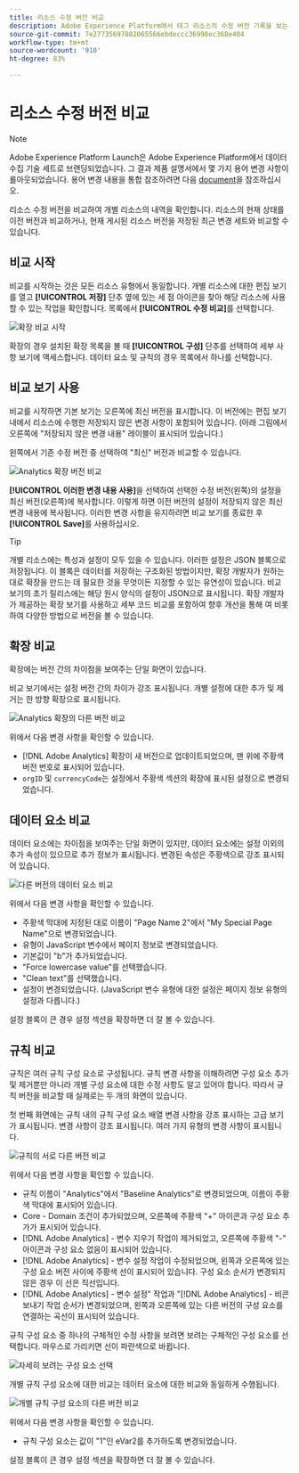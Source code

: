 ```yaml
---
title: 리소스 수정 버전 비교
description: Adobe Experience Platform에서 태그 리소스의 수정 버전 기록을 보는 방법을 배웁니다.
source-git-commit: 7e27735697882065566ebdeccc36998ec368e404
workflow-type: tm+mt
source-wordcount: '910'
ht-degree: 83%

---
```


# 리소스 수정 버전 비교

>[!NOTE]
>
>Adobe Experience Platform Launch은 Adobe Experience Platform에서 데이터 수집 기술 세트로 브랜딩되었습니다. 그 결과 제품 설명서에서 몇 가지 용어 변경 사항이 롤아웃되었습니다. 용어 변경 내용을 통합 참조하려면 다음 [document](../../term-updates.md)을 참조하십시오.

리소스 수정 버전을 비교하여 개별 리소스의 내역을 확인합니다. 리소스의 현재 상태를 이전 버전과 비교하거나, 현재 게시된 리소스 버전을 저장된 최근 변경 세트와 비교할 수 있습니다.

## 비교 시작

비교를 시작하는 것은 모든 리소스 유형에서 동일합니다. 개별 리소스에 대한 편집 보기를 열고 **[!UICONTROL 저장]** 단추 옆에 있는 세 점 아이콘을 찾아 해당 리소스에 사용할 수 있는 작업을 확인합니다.  목록에서 **[!UICONTROL 수정 비교]**&#x200B;를 선택합니다.

![확장 비교 시작](../../images/compare-initiate-extension.png)

확장의 경우 설치된 확장 목록을 볼 때 **[!UICONTROL 구성]** 단추를 선택하여 세부 사항 보기에 액세스합니다.  데이터 요소 및 규칙의 경우 목록에서 하나를 선택합니다.

## 비교 보기 사용

비교를 시작하면 기본 보기는 오른쪽에 최신 버전을 표시합니다. 이 버전에는 편집 보기 내에서 리소스에 수행한 저장되지 않은 변경 사항이 포함되어 있습니다. (아래 그림에서 오른쪽에 &quot;저장되지 않은 변경 내용&quot; 레이블이 표시되어 있습니다.)

왼쪽에서 기존 수정 버전 중 선택하여 &quot;최신&quot; 버전과 비교할 수 있습니다.

![Analytics 확장 버전 비교](../../images/compare-interpret-extension.png)

**[!UICONTROL 이러한 변경 내용 사용]**&#x200B;을 선택하여 선택한 수정 버전(왼쪽)의 설정을 최신 버전(오른쪽)에 복사합니다.  이렇게 하면 이전 버전의 설정이 저장되지 않은 최신 변경 내용에 복사됩니다. 이러한 변경 사항을 유지하려면 비교 보기를 종료한 후 **[!UICONTROL Save]**&#x200B;를 사용하십시오.

>[!TIP]
>개별 리소스에는 특성과 설정이 모두 있을 수 있습니다. 이러한 설정은 JSON 블록으로 저장됩니다. 이 블록은 데이터를 저장하는 구조화된 방법이지만, 확장 개발자가 원하는 대로 확장을 만드는 데 필요한 것을 무엇이든 지정할 수 있는 유연성이 있습니다.
>비교 보기의 초기 릴리스에는 해당 원시 양식의 설정이 JSON으로 표시됩니다. 확장 개발자가 제공하는 확장 보기를 사용하고 세부 코드 비교를 포함하여 향후 개선을 통해 여 비롯하여 다양한 방법으로 버전을 볼 수 있습니다.

## 확장 비교

확장에는 버전 간의 차이점을 보여주는 단일 화면이 있습니다.

비교 보기에서는 설정 버전 간의 차이가 강조 표시됩니다. 개별 설정에 대한 추가 및 제거는 한 방향 확장으로 표시됩니다.

![Analytics 확장의 다른 버전 비교](../../images/compare-extension.png)

위에서 다음 변경 사항을 확인할 수 있습니다.

* [!DNL Adobe Analytics] 확장이 새 버전으로 업데이트되었으며, 맨 위에 주황색 버전 번호로 표시되어 있습니다.
* `orgID` 및 `currencyCode`는 설정에서 주황색 섹션의 확장에 표시된 설정으로 변경되었습니다.

## 데이터 요소 비교

데이터 요소에는 차이점을 보여주는 단일 화면이 있지만, 데이터 요소에는 설정 이외의 추가 속성이 있으므로 추가 정보가 표시됩니다. 변경된 속성은 주황색으로 강조 표시되어 있습니다.

![다른 버전의 데이터 요소 비교](../../images/compare-data-element.png)

위에서 다음 변경 사항을 확인할 수 있습니다.

* 주황색 막대에 지정된 대로 이름이 &quot;Page Name 2&quot;에서 &quot;My Special Page Name&quot;으로 변경되었습니다.
* 유형이 JavaScript 변수에서 페이지 정보로 변경되었습니다.
* 기본값이 &quot;b&quot;가 추가되었습니다.
* &quot;Force lowercase value&quot;를 선택했습니다.
* &quot;Clean text&quot;를 선택했습니다.
* 설정이 변경되었습니다. (JavaScript 변수 유형에 대한 설정은 페이지 정보 유형의 설정과 다릅니다.)

설정 블록이 큰 경우 설정 섹션을 확장하면 더 잘 볼 수 있습니다.

## 규칙 비교

규칙은 여러 규칙 구성 요소로 구성됩니다. 규칙 변경 사항을 이해하려면 구성 요소 추가 및 제거뿐만 아니라 개별 구성 요소에 대한 수정 사항도 알고 있어야 합니다. 따라서 규칙 버전을 비교할 때 실제로는 두 개의 화면이 있습니다.

첫 번째 화면에는 규칙 내의 규칙 구성 요소 배열 변경 사항을 강조 표시하는 고급 보기가 표시됩니다. 변경 사항이 강조 표시됩니다. 여러 가지 유형의 변경 사항이 표시됩니다.

![규칙의 서로 다른 버전 비교](../../images/compare-rule.png)

위에서 다음 변경 사항을 확인할 수 있습니다.

* 규칙 이름이 &quot;Analytics&quot;에서 &quot;Baseline Analytics&quot;로 변경되었으며, 이름이 주황색 막대에 표시되어 있습니다.
* Core - Domain 조건이 추가되었으며, 오른쪽에 주황색 &quot;+&quot; 아이콘과 구성 요소 추가가 표시되어 있습니다.
* [!DNL Adobe Analytics] - 변수 지우기 작업이 제거되었고, 오른쪽에 주황색 &quot;-&quot; 아이콘과 구성 요소 없음이 표시되어 있습니다.
* [!DNL Adobe Analytics] - 변수 설정 작업이 수정되었으며, 왼쪽과 오른쪽에 있는 구성 요소 버전 사이에 주황색 선이 표시되어 있습니다. 구성 요소 순서가 변경되지 않은 경우 이 선은 직선입니다.
* [!DNL Adobe Analytics] - 변수 설정&quot; 작업과 &quot;[!DNL Adobe Analytics] - 비콘 보내기 작업 순서가 변경되었으며, 왼쪽과 오른쪽에 있는 다른 버전의 구성 요소를 연결하는 곡선이 표시되어 있습니다.

규칙 구성 요소 중 하나의 구체적인 수정 사항을 보려면 보려는 구체적인 구성 요소를 선택합니다. 마우스로 가리키면 선이 파란색으로 바뀝니다.

![자세히 보려는 구성 요소 선택](../../images/compare-rule-component-click.png)

개별 규칙 구성 요소에 대한 비교는 데이터 요소에 대한 비교와 동일하게 수행됩니다.

![개별 규칙 구성 요소의 다른 버전 비교](../../images/compare-rule-component.png)

위에서 다음 변경 사항을 확인할 수 있습니다.

* 규칙 구성 요소는 값이 &quot;1&quot;인 eVar2를 추가하도록 변경되었습니다.

설정 블록이 큰 경우 설정 섹션을 확장하면 더 잘 볼 수 있습니다.
